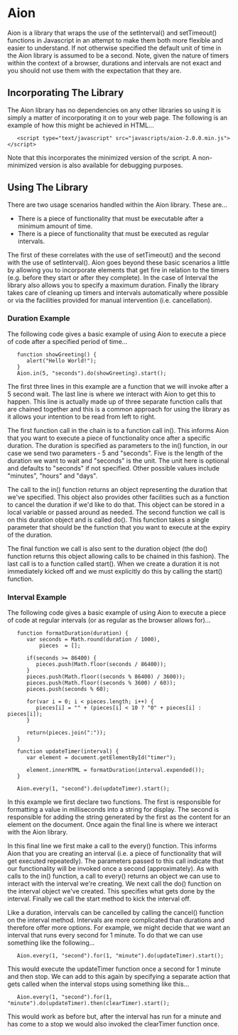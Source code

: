 # Aion
Aion is a library that wraps the use of the setInterval() and setTimeout()
functions in Javascript in an attempt to make them both more flexible and easier
to understand. If not otherwise specified the default unit of time in the Aion
library is assumed to be a second. Note, given the nature of timers within the
context of a browser, durations and intervals are not exact and you should not
use them with the expectation that they are.

## Incorporating The Library
The Aion library has no dependencies on any other libraries so using it is
simply a matter of incorporating it on to your web page. The following is an
example of how this might be achieved in HTML...

```
   <script type="text/javascript" src="javascripts/aion-2.0.0.min.js"></script>
```

Note that this incorporates the minimized version of the script. A non-minimized
version is also available for debugging purposes.

## Using The Library
There are two usage scenarios handled within the Aion library. These are...

* There is a piece of functionality that must be executable after a minimum
  amount of time.
* There is a piece of functionality that must be executed as regular intervals.

The first of these correlates with the use of setTimeout() and the second with
the use of setInterval(). Aion goes beyond these basic scenarios a little by
allowing you to incorporate elements that get fire in relation to the timers
(e.g. before they start or after they complete). In the case of Interval the
library also allows you to specify a maximum duration. Finally the library takes
care of cleaning up timers and intervals automatically where possible or via
the facilities provided for manual intervention (i.e. cancellation).

### Duration Example
The following code gives a basic example of using Aion to execute a piece of
code after a specified period of time...

```
   function showGreeting() {
      alert("Hello World!");
   }
   Aion.in(5, "seconds").do(showGreeting).start();
```

The first three lines in this example are a function that we will invoke after
a 5 second wait. The last line is where we interact with Aion to get this to
happen. This line is actually made up of three separate function calls that are
chained together and this is a common approach for using the library as it
allows your intention to be read from left to right.

The first function call in the chain is to a function call in(). This informs
Aion that you want to execute a piece of functionality once after a specific
duration. The duration is specified as parameters to the in() function, in our
case we send two parameters - 5 and "seconds". Five is the length of the duration
we want to wait and "seconds" is the unit. The unit here is optional and defaults
to "seconds" if not specified. Other possible values include "minutes", "hours"
and "days".

The call to the in() function returns an object representing the duration that
we've specified. This object also provides other facilities such as a function
to cancel the duration if we'd like to do that. This object can be stored in a
local variable or passed around as needed. The second function we call is on this
duration object and is called do(). This function takes a single parameter that
should be the function that you want to execute at the expiry of the duration.

The final function we call is also sent to the duration object (the do() function
returns this object allowing calls to be chained in this fashion). The last call
is to a function called start(). When we create a duration it is not immediately
kicked off and we must explicitly do this by calling the start() function.

### Interval Example
The following code gives a basic example of using Aion to execute a piece of
code at regular intervals (or as regular as the browser allows for)...

```
   function formatDuration(duration) {
      var seconds = Math.round(duration / 1000),
          pieces  = [];

      if(seconds >= 86400) {
         pieces.push(Math.floor(seconds / 86400));
      }
      pieces.push(Math.floor((seconds % 86400) / 3600));
      pieces.push(Math.floor((seconds % 3600) / 60));
      pieces.push(seconds % 60);

      for(var i = 0; i < pieces.length; i++) {
         pieces[i] = "" + (pieces[i] < 10 ? "0" + pieces[i] : pieces[i]);
      }

      return(pieces.join(":"));
   }

   function updateTimer(interval) {
      var element = document.getElementById("timer");

      element.innerHTML = formatDuration(interval.expended());
   }

   Aion.every(1, "second").do(updateTimer).start();
```

In this example we first declare two functions. The first is responsible for
formatting a value in milliseconds into a string for display. The second is
responsible for adding the string generated by the first as the content for an
element on the document. Once again the final line is where we interact with the
Aion library.

In this final line we first make a call to the every() function. This informs
Aion that you are creating an interval (i.e. a piece of functionality that will
get executed repeatedly). The parameters passed to this call indicate that our
functionality will be invoked once a second (approximately). As with calls to
the in() function, a call to every() returns an object we can use to interact
with the interval we're creating. We next call the do() function on the interval
object we've created. This specifies what gets done by the interval. Finally we
call the start method to kick the interval off.

Like a duration, intervals can be cancelled by calling the cancel() function on
the interval method. Intervals are more complicated than durations and therefore
offer more options. For example, we might decide that we want an interval that
runs every second for 1 minute. To do that we can use something like the
following...

```
   Aion.every(1, "second").for(1, "minute").do(updateTimer).start();
```

This would execute the updateTimer function once a second for 1 minute and then
stop. We can add to this again by specifying a separate action that gets called
when the interval stops using something like this...

```
   Aion.every(1, "second").for(1, "minute").do(updateTimer).then(clearTimer).start();
```

This would work as before but, after the interval has run for a minute and has
come to a stop we would also invoked the clearTimer function once.
